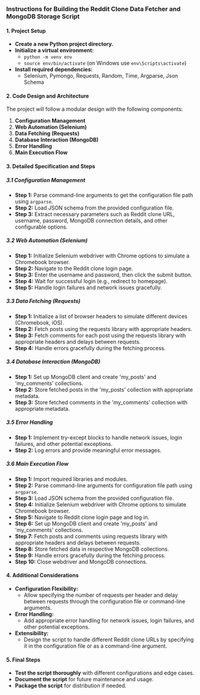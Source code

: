 ### Instructions for Building the Reddit Clone Data Fetcher and MongoDB Storage Script

#### 1. Project Setup
- **Create a new Python project directory.**
- **Initialize a virtual environment:**
  - `python -m venv env`
  - `source env/bin/activate` (on Windows use `env\Scripts\activate`)
- **Install required dependencies:**
  - Selenium, Pymongo, Requests, Random, Time, Argparse, Json Schema

#### 2. Code Design and Architecture
The project will follow a modular design with the following components:
1. **Configuration Management**
2. **Web Automation (Selenium)**
3. **Data Fetching (Requests)**
4. **Database Interaction (MongoDB)**
5. **Error Handling**
6. **Main Execution Flow**

#### 3. Detailed Specification and Steps

##### 3.1 Configuration Management
- **Step 1:** Parse command-line arguments to get the configuration file path using `argparse`.
- **Step 2:** Load JSON schema from the provided configuration file.
- **Step 3:** Extract necessary parameters such as Reddit clone URL, username, password, MongoDB connection details, and other configurable options.

##### 3.2 Web Automation (Selenium)
- **Step 1:** Initialize Selenium webdriver with Chrome options to simulate a Chromebook browser.
- **Step 2:** Navigate to the Reddit clone login page.
- **Step 3:** Enter the username and password, then click the submit button.
- **Step 4:** Wait for successful login (e.g., redirect to homepage).
- **Step 5:** Handle login failures and network issues gracefully.

##### 3.3 Data Fetching (Requests)
- **Step 1:** Initialize a list of browser headers to simulate different devices (Chromebook, iOS).
- **Step 2:** Fetch posts using the requests library with appropriate headers.
- **Step 3:** Fetch comments for each post using the requests library with appropriate headers and delays between requests.
- **Step 4:** Handle errors gracefully during the fetching process.

##### 3.4 Database Interaction (MongoDB)
- **Step 1:** Set up MongoDB client and create 'my_posts' and 'my_comments' collections.
- **Step 2:** Store fetched posts in the 'my_posts' collection with appropriate metadata.
- **Step 3:** Store fetched comments in the 'my_comments' collection with appropriate metadata.

##### 3.5 Error Handling
- **Step 1:** Implement try-except blocks to handle network issues, login failures, and other potential exceptions.
- **Step 2:** Log errors and provide meaningful error messages.

##### 3.6 Main Execution Flow
- **Step 1:** Import required libraries and modules.
- **Step 2:** Parse command-line arguments for configuration file path using `argparse`.
- **Step 3:** Load JSON schema from the provided configuration file.
- **Step 4:** Initialize Selenium webdriver with Chrome options to simulate Chromebook browser.
- **Step 5:** Navigate to Reddit clone login page and log in.
- **Step 6:** Set up MongoDB client and create 'my_posts' and 'my_comments' collections.
- **Step 7:** Fetch posts and comments using requests library with appropriate headers and delays between requests.
- **Step 8:** Store fetched data in respective MongoDB collections.
- **Step 9:** Handle errors gracefully during the fetching process.
- **Step 10:** Close webdriver and MongoDB connections.

#### 4. Additional Considerations
- **Configuration Flexibility:**
  - Allow specifying the number of requests per header and delay between requests through the configuration file or command-line arguments.
- **Error Handling:**
  - Add appropriate error handling for network issues, login failures, and other potential exceptions.
- **Extensibility:**
  - Design the script to handle different Reddit clone URLs by specifying it in the configuration file or as a command-line argument.

#### 5. Final Steps
- **Test the script thoroughly** with different configurations and edge cases.
- **Document the script** for future maintenance and usage.
- **Package the script** for distribution if needed.